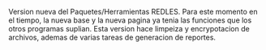 Version nueva del Paquetes/Herramientas REDLES.
Para este momento en el tiempo, la nueva base y la nueva pagina ya tenia las funciones que los otros programas suplian.
Esta version hace limpeiza y encrypotacion de archivos, ademas de varias tareas de generacion de reportes.
